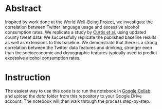 # Abstract

Inspired by work done at the [World Well-Being Project](https://www.wwbp.org/), we investigate the correlation between Twitter language usage and excessive alcohol consumption rates. We replicate a study by [Curtis et al.](https://journals.plos.org/plosone/article?id=10.1371/journal.pone.0194290) using updated county tweet data. We successfully replicate the published baseline results as well as extensions to this baseline. We demonstrate that there is a strong correlation between the Twitter data features and drinking, stronger even than the socioeconomic and demographic features typically used to predict excessive alcohol consumption rates.

# Instruction

The easiest way to use this code is to run the notebook in [Google Collab](https://colab.research.google.com/notebooks/intro.ipynb?utm_source=scs-index#recent=true) and upload the *data* folder from this repository to your Google Drive account. The notebook will then walk through the process step-by-step.
